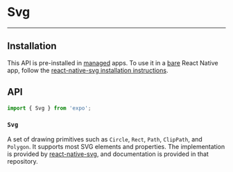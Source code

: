 # Svg

---

## Installation

This API is pre-installed in [managed](../../introduction/managed-vs-bare/#managed-workflow) apps. To use it in a [bare](../../introduction/managed-vs-bare/#bare-workflow) React Native app, follow the [react-native-svg installation instructions](https://github.com/react-native-community/react-native-svg).

## API

```js
import { Svg } from 'expo';
```

### `Svg`

A set of drawing primitives such as `Circle`, `Rect`, `Path`,
`ClipPath`, and `Polygon`. It supports most SVG elements and properties.
The implementation is provided by [react-native-svg](https://github.com/react-native-community/react-native-svg), and documentation is provided in that repository.
